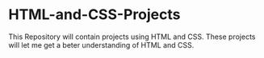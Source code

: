 # HTML-and-CSS-Projects
This Repository will contain projects using HTML and CSS. These projects will let me get a beter understanding of HTML and CSS.
